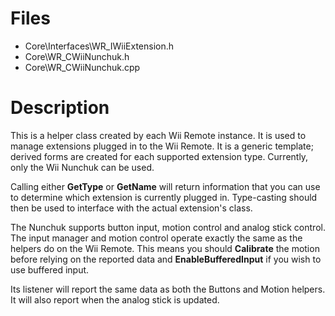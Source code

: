# Files #

  * Core\Interfaces\WR\_IWiiExtension.h
  * Core\WR\_CWiiNunchuk.h
  * Core\WR\_CWiiNunchuk.cpp

# Description #

This is a helper class created by each Wii Remote instance. It is used to manage extensions plugged in to the Wii Remote. It is a generic template; derived forms are created for each supported extension type. Currently, only the Wii Nunchuk can be used.

Calling either **GetType** or **GetName** will return information that you can use to determine which extension is currently plugged in. Type-casting should then be used to interface with the actual extension's class.

The Nunchuk supports button input, motion control and analog stick control. The input manager and motion control operate exactly the same as the helpers do on the Wii Remote. This means you should **Calibrate** the motion before relying on the reported data and **EnableBufferedInput** if you wish to use buffered input.

Its listener will report the same data as both the Buttons and Motion helpers. It will also report when the analog stick is updated.